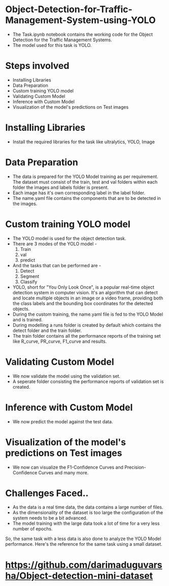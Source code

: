 # Object-Detection-for-Traffic-Management-System-using-YOLO

* The Task.ipynb notebook contains the working code for the Object Detection for the Traffic Management Systems.
* The model used for this task is YOLO.
# Steps involved
* Installing Libraries
* Data Preparation
* Custom training YOLO model
* Validating Custom Model
* Inference with Custom Model
* Visualization of the model's predictions on Test images
# Installing Libraries
* Install the required libraries for the task like ultralytics, YOLO, Image
# Data Preparation
* The data is prepared for the YOLO Model training as per requirement. The dataset must consist of the train, test and val folders within each folder the images 
  and labels folder is present.
* Each image has it's own corresponding label in the label folder.
* The name.yaml file contains the components that are to  be detected in the images.
# Custom training YOLO model
* The YOLO model is used for the object detection task.
* There are 3 modes of the YOLO model -
  1. Train
  2. val
  3. predict
* And the tasks that can be performed are -
  1. Detect
  2. Segment
  3. Classify
* YOLO, short for "You Only Look Once", is a popular real-time object detection system in computer vision. It's an algorithm that can detect and locate multiple 
  objects in an image or a video frame, providing both the class labels and the bounding box coordinates for the detected objects.
* During the custom training, the name.yaml file is fed to the YOLO Model and is trained.
* During modelling a runs folder is created by default which contains the detect folder and the train folder.
* The train folder contains all the performance reports of the training set like R_curve, PR_curve, F1_curve and results.
#  Validating Custom Model
* We now validate the model using the validation set.
* A seperate folder consisting the performance reports of validation set is created.
# Inference with Custom Model
* We now predict the model against the test data.
# Visualization of the model's predictions on Test images
* We now can visualize the F1-Confidence Curves and Precision-Confidence Curves and many more.


# Challenges Faced..
* As the data is a real time data, the data contains a large number of files.
* As the dimensionality of the dataset is too large the configuration of the system needs to be a bit advanced.
* The model training with the large data took a lot of time for a very less number of epochs.

So, the same task with a less data is also done to analyze the YOLO Model performance.
Here's the reference for the same task using a small dataset.

# https://github.com/darimaduguvarsha/Object-detection-mini-dataset


